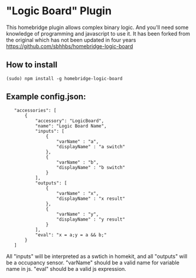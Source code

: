 # "Logic Board" Plugin
This homebridge plugin allows complex binary logic. And you'll need some knowledge of programming and javascript to use it.
It has been forked from the original which has not been updated in four years https://github.com/sbhhbs/homebridge-logic-board


## How to install

 ```(sudo) npm install -g homebridge-logic-board```
 
## Example config.json:

 ```
    "accessories": [
        {
			"accessory": "LogicBoard",
			"name": "Logic Board Name",
			"inputs": [
				{
					"varName" : "a",
					"displayName" : "a switch"
				},
				{
					"varName" : "b",
					"displayName" : "b switch"
				}
			],
			"outputs": [
				{
					"varName" : "x",
					"displayName" : "x result"
				},
				{
					"varName" : "y",
					"displayName" : "y result"
				}
			],
			"eval": "x = a;y = a && b;"
		} 
    ]
```

All "inputs" will be interpreted as a swtich in homekit, and all "outputs" will be a occupancy sensor.
"varName" should be a valid name for variable name in js.
"eval" should be a valid js expression.


